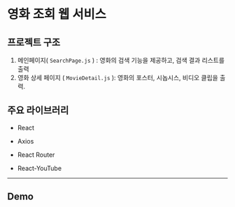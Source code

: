 # 영화 조회 웹 서비스



## 프로젝트 구조

1. 메인페이지( `SearchPage.js` ) : 영화의 검색 기능을 제공하고, 검색 결과 리스트를 출력
2. 영화 상세 페이지 ( `MovieDetail.js` ): 영화의 포스터, 시놉시스, 비디오 클립을 출력.



## 주요 라이브러리

- React

- Axios

- React Router

- React-YouTube

---


## Demo
